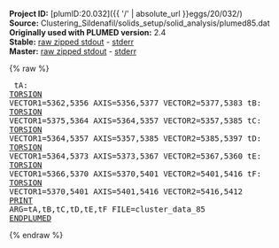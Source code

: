 **Project ID:** [plumID:20.032]({{ '/' | absolute_url }}eggs/20/032/)  
**Source:** Clustering_Sildenafil/solids_setup/solid_analysis/plumed85.dat  
**Originally used with PLUMED version:** 2.4  
**Stable:** [raw zipped stdout](plumed85.dat.plumed.stdout.txt.zip) - [stderr](plumed85.dat.plumed.stderr)  
**Master:** [raw zipped stdout](plumed85.dat.plumed_master.stdout.txt.zip) - [stderr](plumed85.dat.plumed_master.stderr)  

{% raw %}<pre>
tA: <a href="https://plumed.github.io/doc-master/user-doc/html/_t_o_r_s_i_o_n.html">TORSION</a> VECTOR1=5362,5356 AXIS=5356,5377 VECTOR2=5377,5383
tB: <a href="https://plumed.github.io/doc-master/user-doc/html/_t_o_r_s_i_o_n.html">TORSION</a> VECTOR1=5375,5364 AXIS=5364,5357 VECTOR2=5357,5385
tC: <a href="https://plumed.github.io/doc-master/user-doc/html/_t_o_r_s_i_o_n.html">TORSION</a> VECTOR1=5364,5357 AXIS=5357,5385 VECTOR2=5385,5397
tD: <a href="https://plumed.github.io/doc-master/user-doc/html/_t_o_r_s_i_o_n.html">TORSION</a> VECTOR1=5364,5373 AXIS=5373,5367 VECTOR2=5367,5360
tE: <a href="https://plumed.github.io/doc-master/user-doc/html/_t_o_r_s_i_o_n.html">TORSION</a> VECTOR1=5366,5370 AXIS=5370,5401 VECTOR2=5401,5416
tF: <a href="https://plumed.github.io/doc-master/user-doc/html/_t_o_r_s_i_o_n.html">TORSION</a> VECTOR1=5370,5401 AXIS=5401,5416 VECTOR2=5416,5412
<a href="https://plumed.github.io/doc-master/user-doc/html/_p_r_i_n_t.html">PRINT</a> ARG=tA,tB,tC,tD,tE,tF FILE=cluster_data_85
<a href="https://plumed.github.io/doc-master/user-doc/html/_e_n_d_p_l_u_m_e_d.html">ENDPLUMED</a>
</pre>{% endraw %}
